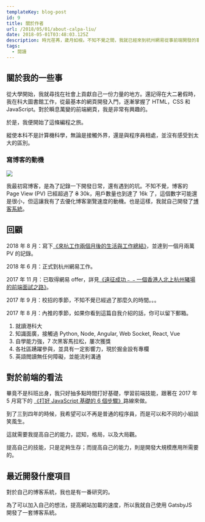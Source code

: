 ```yaml
---
templateKey: blog-post
id: 9
title: 關於作者
url: /2018/05/01/about-calpa-liu/
date: 2018-05-01T03:48:03.125Z
description: 時光荏苒，歲月如梭。不知不覺之間，我就已經來到杭州網易從事前端開發的事業。過去，我在香港科技大學就讀化學及環境工程，期間自學前端技術。
tags:
  - 閱讀
---
```


## 關於我的一些事

從大學開始，我就尋找在社會上貢獻自己一份力量的地方。還記得在大二暑假時，我在科大圖書館工作，從最基本的網頁開發入門，逐漸掌握了 HTML，CSS 和 JavaScript。對於瞬息萬變的前端網頁，我是非常有興趣的。

於是，我便開始了這條編程之旅。

縱使本科不是計算機科學，無論是接觸外界，還是與程序員相處，並沒有感受到太大的區別。

### 寫博客的動機

![](https://i.imgur.com/pimaXpl.png)

我最初寫博客，是為了記錄一下開發日常，還有遇到的坑。不知不覺，博客的 Page View (PV) 已經超過了 ~~8~~ 30k，用戶數量也到達了 16k 了，這個數字可能還是很小，但這讓我有了去優化博客瀏覽速度的動機。也是這樣，我就自己開發了[博客系統][2]。

## 回顧

2018 年 8 月：寫下[《來杭工作兩個月後的生活與工作總結》][3]，並達到一個月兩萬 PV 的記錄。

2018 年 6 月：正式到杭州網易工作。

2017 年 11 月：已取得網易 offer，詳見[《遠征成功﹣﹣一個香港人北上杭州豬場的前端面試之路》][4]。

2017 年 9 月：校招的季節，不知不覺已經過了那麼久的時間。。。

2017 年 8 月：內推的季節，如果你看到這篇自我介紹的話，你可以留下郵箱。

1. 就讀港科大
2. 知識面廣，接觸過 Python, Node, Angular, Web Socket, React, Vue
3. 自學能力強，7 次黑客馬拉松，屢次獲獎
4. 各社區踴躍參與，並具有一定影響力，現於掘金設有專欄
5. 英語閲讀無任何障礙，並能流利溝通

## 對於前端的看法

畢竟不是科班出身，我只好抽多點時間打好基礎，學習前端技能，跟著在 2017 年 5 月寫下的 [《打好 JavaScript 基礎的 6 個步驟》][5]路線來做。

到了三到四年的時候，我希望可以不再是普通的程序員，而是可以和不同的小組談笑風生。

這就需要我提高自己的能力，認知，格局，以及大局觀。

提高自己的技能，只是足夠生存；而提高自己的能力，則是開發大規模應用所需要的。

## 最近開發什麼項目

對於自己的博客系統，我也是有一番研究的。

為了可以加入自己的想法，提高網站加載的速度，所以我就自己使用 GatsbyJS 開發了一套博客系統。

[1]: /2017/11/06/hackathon-summary
[2]: https://github.com/calpa/blog
[3]: /2018/08/19/summary-after-two-months-hang-zhou-life/
[4]: /2017/09/30/hang-zhou-interview-summary/
[5]: /2017/05/21/learn-javascript-in-six-steps/
